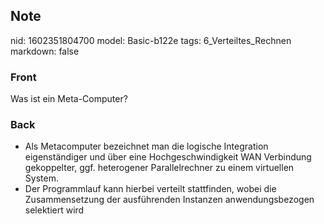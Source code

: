 ## Note
nid: 1602351804700
model: Basic-b122e
tags: 6_Verteiltes_Rechnen
markdown: false

### Front
Was ist ein Meta-Computer?

### Back
<ul>
<li>Als Metacomputer bezeichnet man die logische Integration eigenständiger und über eine Hochgeschwindigkeit WAN Verbindung gekoppelter, ggf. heterogener Parallelrechner zu einem virtuellen System.</li>
<li>Der Programmlauf kann hierbei verteilt stattfinden, wobei die Zusammensetzung der ausführenden Instanzen anwendungsbezogen selektiert wird</li></ul>
